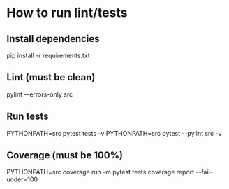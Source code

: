 # How to run lint/tests

## Install dependencies

pip install -r requirements.txt

## Lint (must be clean)

pylint --errors-only src

## Run tests

PYTHONPATH=src pytest tests -v
PYTHONPATH=src pytest --pylint src -v

## Coverage (must be 100%)

PYTHONPATH=src coverage run -m pytest tests
coverage report --fail-under=100 
